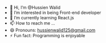 - 👋 Hi, I’m @Hussien Walid
- 👀 I’m interested in being Front-end developer
- 🌱 I’m currently learning React.js
- 📫 How to reach me ...
- 😄 Pronouns: hussienwalid125@gmail.com
- ⚡ Fun fact: Programming is enjoyable 

<!---
Adienbob/Adienbob is a ✨ special ✨ repository because its `README.md` (this file) appears on your GitHub profile.
You can click the Preview link to take a look at your changes.
--->
